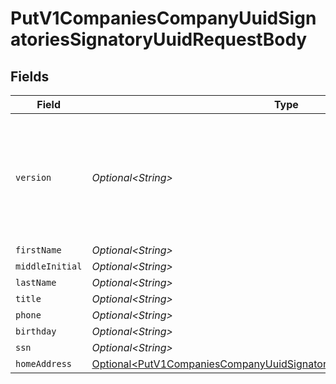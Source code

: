 # PutV1CompaniesCompanyUuidSignatoriesSignatoryUuidRequestBody


## Fields

| Field                                                                                                                                                              | Type                                                                                                                                                               | Required                                                                                                                                                           | Description                                                                                                                                                        |
| ------------------------------------------------------------------------------------------------------------------------------------------------------------------ | ------------------------------------------------------------------------------------------------------------------------------------------------------------------ | ------------------------------------------------------------------------------------------------------------------------------------------------------------------ | ------------------------------------------------------------------------------------------------------------------------------------------------------------------ |
| `version`                                                                                                                                                          | *Optional\<String>*                                                                                                                                                | :heavy_minus_sign:                                                                                                                                                 | The current version of the object. See the versioning guide for information on how to use this field.                                                              |
| `firstName`                                                                                                                                                        | *Optional\<String>*                                                                                                                                                | :heavy_minus_sign:                                                                                                                                                 | N/A                                                                                                                                                                |
| `middleInitial`                                                                                                                                                    | *Optional\<String>*                                                                                                                                                | :heavy_minus_sign:                                                                                                                                                 | N/A                                                                                                                                                                |
| `lastName`                                                                                                                                                         | *Optional\<String>*                                                                                                                                                | :heavy_minus_sign:                                                                                                                                                 | N/A                                                                                                                                                                |
| `title`                                                                                                                                                            | *Optional\<String>*                                                                                                                                                | :heavy_minus_sign:                                                                                                                                                 | N/A                                                                                                                                                                |
| `phone`                                                                                                                                                            | *Optional\<String>*                                                                                                                                                | :heavy_minus_sign:                                                                                                                                                 | N/A                                                                                                                                                                |
| `birthday`                                                                                                                                                         | *Optional\<String>*                                                                                                                                                | :heavy_minus_sign:                                                                                                                                                 | N/A                                                                                                                                                                |
| `ssn`                                                                                                                                                              | *Optional\<String>*                                                                                                                                                | :heavy_minus_sign:                                                                                                                                                 | N/A                                                                                                                                                                |
| `homeAddress`                                                                                                                                                      | [Optional\<PutV1CompaniesCompanyUuidSignatoriesSignatoryUuidHomeAddress>](../../models/operations/PutV1CompaniesCompanyUuidSignatoriesSignatoryUuidHomeAddress.md) | :heavy_minus_sign:                                                                                                                                                 | N/A                                                                                                                                                                |